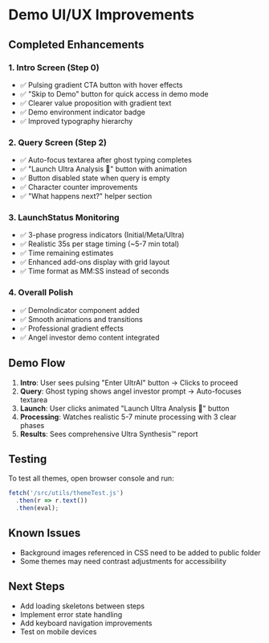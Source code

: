 # Demo UI/UX Improvements

## Completed Enhancements

### 1. Intro Screen (Step 0)

- ✅ Pulsing gradient CTA button with hover effects
- ✅ "Skip to Demo" button for quick access in demo mode
- ✅ Clearer value proposition with gradient text
- ✅ Demo environment indicator badge
- ✅ Improved typography hierarchy

### 2. Query Screen (Step 2)

- ✅ Auto-focus textarea after ghost typing completes
- ✅ "Launch Ultra Analysis 🚀" button with animation
- ✅ Button disabled state when query is empty
- ✅ Character counter improvements
- ✅ "What happens next?" helper section

### 3. LaunchStatus Monitoring

- ✅ 3-phase progress indicators (Initial/Meta/Ultra)
- ✅ Realistic 35s per stage timing (~5-7 min total)
- ✅ Time remaining estimates
- ✅ Enhanced add-ons display with grid layout
- ✅ Time format as MM:SS instead of seconds

### 4. Overall Polish

- ✅ DemoIndicator component added
- ✅ Smooth animations and transitions
- ✅ Professional gradient effects
- ✅ Angel investor demo content integrated

## Demo Flow

1. **Intro**: User sees pulsing "Enter UltrAI" button → Clicks to proceed
2. **Query**: Ghost typing shows angel investor prompt → Auto-focuses textarea
3. **Launch**: User clicks animated "Launch Ultra Analysis 🚀" button
4. **Processing**: Watches realistic 5-7 minute processing with 3 clear phases
5. **Results**: Sees comprehensive Ultra Synthesis™ report

## Testing

To test all themes, open browser console and run:

```javascript
fetch('/src/utils/themeTest.js')
  .then(r => r.text())
  .then(eval);
```

## Known Issues

- Background images referenced in CSS need to be added to public folder
- Some themes may need contrast adjustments for accessibility

## Next Steps

- Add loading skeletons between steps
- Implement error state handling
- Add keyboard navigation improvements
- Test on mobile devices

